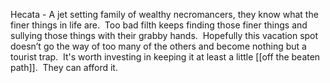 Hecata - A jet setting family of wealthy necromancers, they know what the finer things in life are.  Too bad filth keeps finding those finer things and sullying those things with their grabby hands.  Hopefully this vacation spot doesn’t go the way of too many of the others and become nothing but a tourist trap.  It's worth investing in keeping it at least a little [[off the beaten path]].  They can afford it.